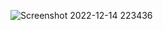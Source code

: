 ![Screenshot 2022-12-14 223436](https://user-images.githubusercontent.com/120053328/207784770-656bafe4-f1c8-42f4-b72c-13b12aa5ae95.png)
